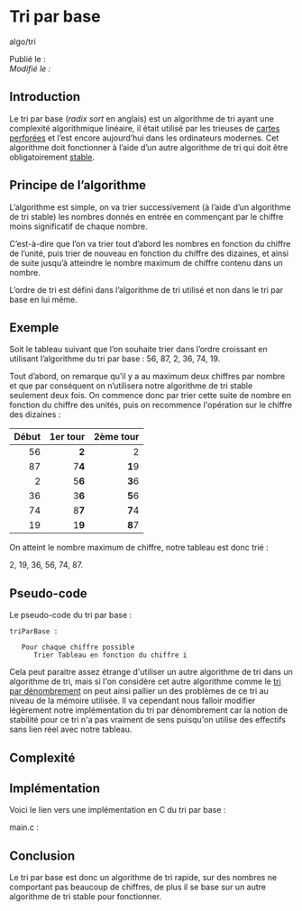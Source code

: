 Tri par base
============
algo/tri

Publié le :   
*Modifié le :*

## Introduction

Le tri par base (*radix sort* en anglais) est un algorithme de tri ayant une complexité algorithmique linéaire, il était utilisé par les trieuses de [cartes perforées](https://en.wikipedia.org/wiki/Punched_card) et l’est encore aujourd’hui dans les ordinateurs modernes. Cet algorithme doit fonctionner à l’aide d’un autre algorithme de tri qui doit être obligatoirement [stable](https://en.wikipedia.org/wiki/Punched_card).

## Principe de l’algorithme

L’algorithme est simple, on va trier successivement (à l’aide d’un algorithme de tri stable) les nombres donnés en entrée en commençant par le chiffre moins significatif de chaque nombre.

C’est-à-dire que l’on va trier tout d’abord les nombres en fonction du chiffre de l’unité, puis trier de nouveau en fonction du chiffre des dizaines, et ainsi de suite jusqu’à atteindre le nombre maximum de chiffre contenu dans un nombre.

L’ordre de tri est défini dans l’algorithme de tri utilisé et non dans le tri par base en lui même.

## Exemple

Soit le tableau suivant que l’on souhaite trier dans l’ordre croissant en utilisant l’algorithme du tri par base : 56, 87, 2, 36, 74, 19.

Tout d’abord, on remarque qu’il y a au maximum deux chiffres par nombre et que par conséquent on n’utilisera notre algorithme de tri stable seulement deux fois. On commence donc par trier cette suite de nombre en fonction du chiffre des unités, puis on recommence l'opération sur le chiffre des dizaines :

| Début   | 1er tour   | 2ème tour   |
| ------: | ---------: | ----------: |
| 56      | **2**      | 2           |
| 87      | 7**4**     | **1**9      |
| 2       | 5**6**     | **3**6      |
| 36      | 3**6**     | **5**6      |
| 74      | 8**7**     | **7**4      |
| 19      | 1**9**     | **8**7      |

On atteint le nombre maximum de chiffre, notre tableau est donc trié :

2, 19, 36, 56, 74, 87.

## Pseudo-code

Le pseudo-code du tri par base :

```nohighlight
triParBase :

   Pour chaque chiffre possible
      Trier Tableau en fonction du chiffre i
```

Cela peut paraitre assez étrange d'utiliser un autre algorithme de tri dans un algorithme de tri, mais si l'on considère cet autre algorithme comme le [tri par dénombrement](/pages/algo/tri/tri_denombrement.html) on peut ainsi pallier un des problèmes de ce tri au niveau de la mémoire utilisée. Il va cependant nous falloir modifier légèrement notre implémentation du tri par dénombrement car la notion de stabilité pour ce tri n'a pas vraiment de sens puisqu'on utilise des effectifs sans lien réel avec notre tableau.

## Complexité

## Implémentation

Voici le lien vers une implémentation en C du tri par base :

main.c :

## Conclusion

Le tri par base est donc un algorithme de tri rapide, sur des nombres ne comportant pas beaucoup de chiffres, de plus il se base sur un autre algorithme de tri stable pour fonctionner.
